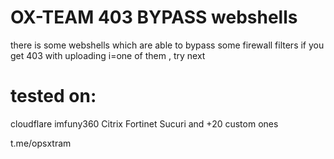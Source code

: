 # OX-TEAM 403 BYPASS webshells
there is some webshells which are able to bypass some firewall filters
if you get 403 with uploading i=one of them , try next
# tested on:
cloudflare
imfuny360
Citrix
Fortinet 
Sucuri 
and +20 custom ones

t.me/opsxtram
